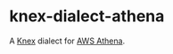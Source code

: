 # knex-dialect-athena

A [Knex](https://knexjs.org/) dialect for [AWS Athena](https://docs.aws.amazon.com/athena).
